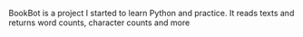 BookBot is a project I started to learn Python and practice. It reads texts and returns word counts, character counts and more
